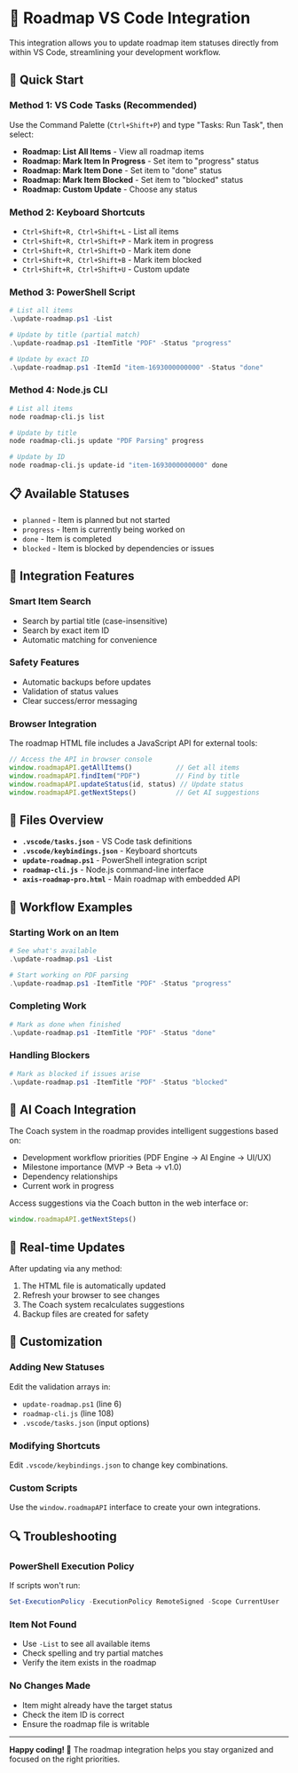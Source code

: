 # 🎯 Roadmap VS Code Integration

This integration allows you to update roadmap item statuses directly from within VS Code, streamlining your development workflow.

## 🚀 Quick Start

### Method 1: VS Code Tasks (Recommended)
Use the Command Palette (`Ctrl+Shift+P`) and type "Tasks: Run Task", then select:
- **Roadmap: List All Items** - View all roadmap items
- **Roadmap: Mark Item In Progress** - Set item to "progress" status
- **Roadmap: Mark Item Done** - Set item to "done" status  
- **Roadmap: Mark Item Blocked** - Set item to "blocked" status
- **Roadmap: Custom Update** - Choose any status

### Method 2: Keyboard Shortcuts
- `Ctrl+Shift+R, Ctrl+Shift+L` - List all items
- `Ctrl+Shift+R, Ctrl+Shift+P` - Mark item in progress
- `Ctrl+Shift+R, Ctrl+Shift+D` - Mark item done
- `Ctrl+Shift+R, Ctrl+Shift+B` - Mark item blocked
- `Ctrl+Shift+R, Ctrl+Shift+U` - Custom update

### Method 3: PowerShell Script
```powershell
# List all items
.\update-roadmap.ps1 -List

# Update by title (partial match)
.\update-roadmap.ps1 -ItemTitle "PDF" -Status "progress"

# Update by exact ID
.\update-roadmap.ps1 -ItemId "item-1693000000000" -Status "done"
```

### Method 4: Node.js CLI
```bash
# List all items
node roadmap-cli.js list

# Update by title
node roadmap-cli.js update "PDF Parsing" progress

# Update by ID
node roadmap-cli.js update-id "item-1693000000000" done
```

## 📋 Available Statuses
- `planned` - Item is planned but not started
- `progress` - Item is currently being worked on
- `done` - Item is completed
- `blocked` - Item is blocked by dependencies or issues

## 🔧 Integration Features

### Smart Item Search
- Search by partial title (case-insensitive)
- Search by exact item ID
- Automatic matching for convenience

### Safety Features
- Automatic backups before updates
- Validation of status values
- Clear success/error messaging

### Browser Integration
The roadmap HTML file includes a JavaScript API for external tools:

```javascript
// Access the API in browser console
window.roadmapAPI.getAllItems()           // Get all items
window.roadmapAPI.findItem("PDF")         // Find by title
window.roadmapAPI.updateStatus(id, status) // Update status
window.roadmapAPI.getNextSteps()          // Get AI suggestions
```

## 📁 Files Overview

- **`.vscode/tasks.json`** - VS Code task definitions
- **`.vscode/keybindings.json`** - Keyboard shortcuts
- **`update-roadmap.ps1`** - PowerShell integration script
- **`roadmap-cli.js`** - Node.js command-line interface
- **`axis-roadmap-pro.html`** - Main roadmap with embedded API

## 🎯 Workflow Examples

### Starting Work on an Item
```powershell
# See what's available
.\update-roadmap.ps1 -List

# Start working on PDF parsing
.\update-roadmap.ps1 -ItemTitle "PDF" -Status "progress"
```

### Completing Work
```powershell
# Mark as done when finished
.\update-roadmap.ps1 -ItemTitle "PDF" -Status "done"
```

### Handling Blockers
```powershell
# Mark as blocked if issues arise
.\update-roadmap.ps1 -ItemTitle "PDF" -Status "blocked"
```

## 🧠 AI Coach Integration

The Coach system in the roadmap provides intelligent suggestions based on:
- Development workflow priorities (PDF Engine → AI Engine → UI/UX)
- Milestone importance (MVP → Beta → v1.0)
- Dependency relationships
- Current work in progress

Access suggestions via the Coach button in the web interface or:
```javascript
window.roadmapAPI.getNextSteps()
```

## 🔄 Real-time Updates

After updating via any method:
1. The HTML file is automatically updated
2. Refresh your browser to see changes
3. The Coach system recalculates suggestions
4. Backup files are created for safety

## 🎨 Customization

### Adding New Statuses
Edit the validation arrays in:
- `update-roadmap.ps1` (line 6)
- `roadmap-cli.js` (line 108)
- `.vscode/tasks.json` (input options)

### Modifying Shortcuts
Edit `.vscode/keybindings.json` to change key combinations.

### Custom Scripts
Use the `window.roadmapAPI` interface to create your own integrations.

## 🔍 Troubleshooting

### PowerShell Execution Policy
If scripts won't run:
```powershell
Set-ExecutionPolicy -ExecutionPolicy RemoteSigned -Scope CurrentUser
```

### Item Not Found
- Use `-List` to see all available items
- Check spelling and try partial matches
- Verify the item exists in the roadmap

### No Changes Made
- Item might already have the target status
- Check the item ID is correct
- Ensure the roadmap file is writable

---

**Happy coding! 🚀** The roadmap integration helps you stay organized and focused on the right priorities.